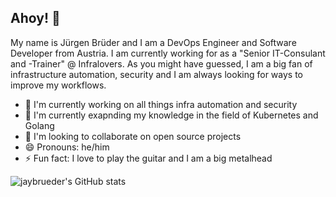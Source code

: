## Ahoy! 👋

My name is Jürgen Brüder and I am a DevOps Engineer and Software Developer from Austria. I am currently working for as a "Senior IT-Consulant and -Trainer" @ Infralovers. As you might have guessed, I am a big fan of infrastructure automation, security and I am always looking for ways to improve my workflows.

- 🔭 I'm currently working on all things infra automation and security
- 🌱 I'm currently exapnding my knowledge in the field of Kubernetes and Golang
- 👯 I'm looking to collaborate on open source projects
- 😄 Pronouns: he/him
- ⚡ Fun fact: I love to play the guitar and I am a big metalhead

![jaybrueder's GitHub stats](https://github-readme-stats-eosin-eta-64.vercel.app/api?username=jaybrueder&show=reviews,prs_merged&hide=stars&theme=tokyonight)
